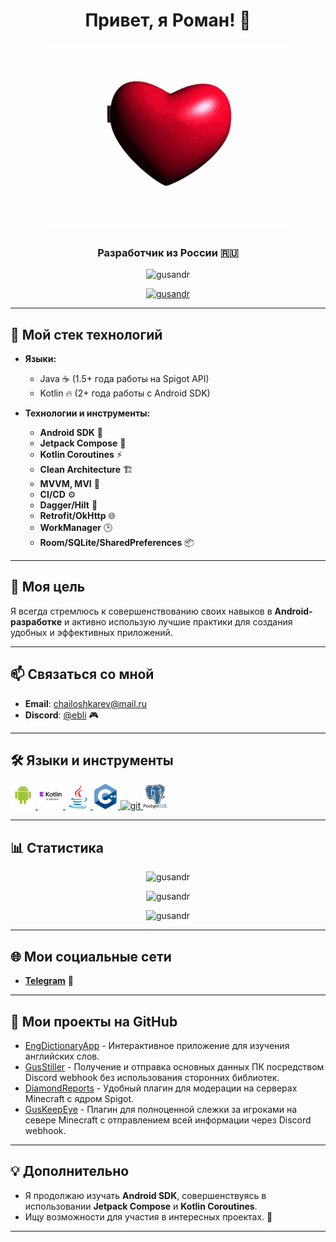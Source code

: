 <h1 align="center">Привет, я Роман! 👋</h1>
<p align="center">
  <img src="kotlin-love.gif" alt="💖 Kotlin Love ❤️"/>
</p>
<h3 align="center">Разработчик из России 🇷🇺</h3>

<p align="center">
  <img src="https://komarev.com/ghpvc/?username=gusandr&label=Profile%20views&color=0e75b6&style=flat" alt="gusandr" />
</p>

<p align="center">
  <a href="https://github.com/ryo-ma/github-profile-trophy">
    <img src="https://github-profile-trophy.vercel.app/?username=gusandr&theme=onedark&row=2&column=3&margin-w=15&margin-h=15" alt="gusandr" />
  </a>
</p>

---

## 🚀 Мой стек технологий

- **Языки:**  
  - Java ☕ (1.5+ года работы на Spigot API)
  - Kotlin 🔥 (2+ года работы с Android SDK)
  
- **Технологии и инструменты:**
  - **Android SDK** 📱  
  - **Jetpack Compose** 🎨  
  - **Kotlin Coroutines** ⚡  
  - **Clean Architecture** 🏗️  
  - **MVVM, MVI** 🧠  
  - **CI/CD** ⚙️  
  - **Dagger/Hilt** 💉  
  - **Retrofit/OkHttp** 🌐  
  - **WorkManager** 🕒  
  - **Room/SQLite/SharedPreferences** 📦

---

## 🌱 Моя цель

Я всегда стремлюсь к совершенствованию своих навыков в **Android-разработке** и активно использую лучшие практики для создания удобных и эффективных приложений.

---

## 📫 Связаться со мной

- **Email**: [chailoshkarev@mail.ru](mailto:chailoshkarev@mail.ru)
- **Discord**: [@ebli](https://discord.com/users/ebli) 🎮
  
---

## 🛠 Языки и инструменты

<p align="left">
  <a href="https://developer.android.com" target="_blank" rel="noreferrer">
    <img src="https://raw.githubusercontent.com/devicons/devicon/master/icons/android/android-original-wordmark.svg" alt="android" width="40" height="40"/>
  </a>
  <a href="https://kotlinlang.org" target="_blank" rel="noreferrer">
    <img src="https://raw.githubusercontent.com/devicons/devicon/master/icons/kotlin/kotlin-original-wordmark.svg" alt="kotlin" width="40" height="40"/>
  </a>
  <a href="https://www.java.com" target="_blank" rel="noreferrer">
    <img src="https://raw.githubusercontent.com/devicons/devicon/master/icons/java/java-original.svg" alt="java" width="40" height="40"/>
  </a>
  <a href="https://www.w3schools.com/cpp/" target="_blank" rel="noreferrer">
    <img src="https://raw.githubusercontent.com/devicons/devicon/master/icons/cplusplus/cplusplus-original.svg" alt="cpp" width="40" height="40"/>
  </a>
  <a href="https://git-scm.com/" target="_blank" rel="noreferrer">
    <img src="https://www.vectorlogo.zone/logos/git-scm/git-scm-icon.svg" alt="git" width="40" height="40"/>
  </a>
  <a href="https://www.postgresql.org" target="_blank" rel="noreferrer">
    <img src="https://raw.githubusercontent.com/devicons/devicon/master/icons/postgresql/postgresql-original-wordmark.svg" alt="postgresql" width="40" height="40"/>
  </a>
</p>

---

## 📊 Статистика

<p align="center">
  <img src="https://github-readme-stats.vercel.app/api?username=gusandr&show_icons=true&locale=en&count_private=true&theme=radical" alt="gusandr" />
</p>

<p align="center">
  <img src="https://github-readme-streak-stats.herokuapp.com/?user=gusandr&theme=radical" alt="gusandr" />
</p>

<p align="center">
  <img src="https://github-readme-stats.vercel.app/api/top-langs?username=gusandr&show_icons=true&locale=en&layout=compact&theme=radical" alt="gusandr" />
</p>

---

## 🌐 Мои социальные сети

- **[Telegram](https://t.me/china_hola)** 💼

---

## 📅 Мои проекты на GitHub

- [EngDictionaryApp](https://github.com/Gusandr/EngDictionaryApp) - Интерактивное приложение для изучения английских слов.
- [GusStiller](https://github.com/Gusandr/gusstiller) - Получение и отправка основных данных ПК посредством Discord webhook без использования сторонних библиотек.
- [DiamondReports](https://github.com/Gusandr/DiamondReports) - Удобный плагин для модерации на серверах Minecraft с ядром Spigot.
- [GusKeepEye](https://github.com/Gusandr/GusKeepEye) - Плагин для полноценной слежки за игроками на севере Minecraft с отправлением всей информации через Discord webhook.

---

## 💡 Дополнительно

- Я продолжаю изучать **Android SDK**, совершенствуясь в использовании **Jetpack Compose** и **Kotlin Coroutines**.
- Ищу возможности для участия в интересных проектах. 📂

---
